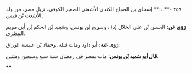 ٣٥٩ -** د:** إسحاق بن الصباح الكندي الأشعثي الصغير الكوفي، نزيل مصر، من ولد الأشعث بْن قيس.

**رَوَى عَن:** الحسن بْن علي الخلال (د) ، وسريج بْن يونس، وسَعِيد بْن الحكم بْن أَبي مريم المِصْرِي.

**رَوَى عَنه:** أبو داود ومات قبله، وحماد بْن عنبسة الوراق.

**قال أبو سَعِيد بْن يونس:** مات بمصر في رمضان سنة سبع وسبعين ومئتين.

**